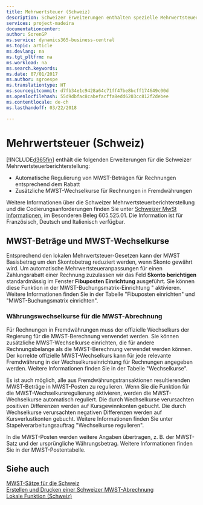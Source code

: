 ```yaml
---
title: Mehrwertsteuer (Schweiz)
description: Schweizer Erweiterungen enthalten spezielle Mehrwertsteuerberichterstellungsfunktionen.
services: project-madeira
documentationcenter: 
author: SorenGP
ms.service: dynamics365-business-central
ms.topic: article
ms.devlang: na
ms.tgt_pltfrm: na
ms.workload: na
ms.search.keywords: 
ms.date: 07/01/2017
ms.author: sgroespe
ms.translationtype: HT
ms.sourcegitcommit: d7fb34e1c9428a64c71ff47be8bcff174649c00d
ms.openlocfilehash: 55d9dbfac8cabefacffa8edd6203cc812f2debee
ms.contentlocale: de-ch
ms.lasthandoff: 03/22/2018

---
```

# <a name="swiss-value-added-tax"></a>Mehrwertsteuer (Schweiz)
[!INCLUDE[d365fin](../../includes/d365fin_md.md)] enthält die folgenden Erweiterungen für die Schweizer Mehrwertsteuerberichterstellung:  

- Automatische Regulierung von MWST-Beträgen für Rechnungen entsprechend dem Rabatt  
- Zusätzliche MWST-Wechselkurse für Rechnungen in Fremdwährungen  

Weitere Informationen über die Schweizer Mehrwertsteuerberichterstellung und die Codierungsanforderungen finden Sie unter [Schweizer MwSt Informationen](http://www.estv.admin.ch/mwst/dokumentation/00130/00947/00948/index.html?lang=fr), im Besonderen Beleg 605.525.01. Die Information ist für Französisch, Deutsch und Italienisch verfügbar.  

## <a name="vat-amounts-and-vat-exchange-rates"></a>MWST-Beträge und MWST-Wechselkurse  
Entsprechend den lokalen Mehrwertsteuer-Gesetzen kann der MWST Basisbetrag um den Skontobetrag reduziert werden, wenn Skonto gewährt wird. Um automatische Mehrwertsteueranpassungen für einen Zahlungsrabatt einer Rechnung zuzulassen wir das Feld **Skonto berichtigen** standardmässig im Fenster **Fibuposten Einrichtung** ausgeführt. Sie können diese Funktion in der MWST-Buchungsmatrix-Einrichtung " aktivieren. Weitere Informationen finden Sie in der Tabelle "Fibuposten einrichten" und "MWST-Buchungsmatrix einrichten".  

### <a name="currency-exchange-rates-for-vat-reporting"></a>Währungswechselkurse für die MWST-Abrechnung  
Für Rechnungen in Fremdwährungen muss der offizielle Wechselkurs der Regierung für die MWST-Berechnung verwendet werden. Sie können zusätzliche MWST-Wechselkurse einrichten, die für andere Rechnungsbelange als die MWST-Berechnung verwendet werden können. Der korrekte offizielle MWST-Wechselkurs kann für jede relevante Fremdwährung in der Wechselkurseinrichtung für Rechnungen angegeben werden. Weitere Informationen finden Sie in der Tabelle "Wechselkurse".  

Es ist auch möglich, alle aus Fremdwährungstransaktionen resultierenden MWST-Beträge in MWST-Posten zu regulieren. Wenn Sie die Funktion für die MWST-Wechselkursregulierung aktivieren, werden die MWST-Wechselkurse automatisch reguliert. Die durch Wechselkurse verursachten positiven Differenzen werden auf Kursgewinnkonten gebucht. Die durch Wechselkurse verursachten negativen Differenzen werden auf Kursverlustkonten gebucht. Weitere Informationen finden Sie unter Stapelverarbeitungsauftrag "Wechselkurse regulieren".  

In die MWST-Posten werden weitere Angaben übertragen, z. B. der MWST-Satz und der ursprüngliche Währungsbetrag. Weitere Informationen finden Sie in der MWST-Postentabelle.  

## <a name="see-also"></a>Siehe auch  
 [MWST-Sätze für die Schweiz](vat-rates-for-switzerland.md)   
 [Erstellen und Drucken einer Schweizer MWST-Abrechnung](how-to-create-and-print-a-swiss-vat-statement.md)   
 [Lokale Funktion (Schweiz)](switzerland-local-functionality.md)   


